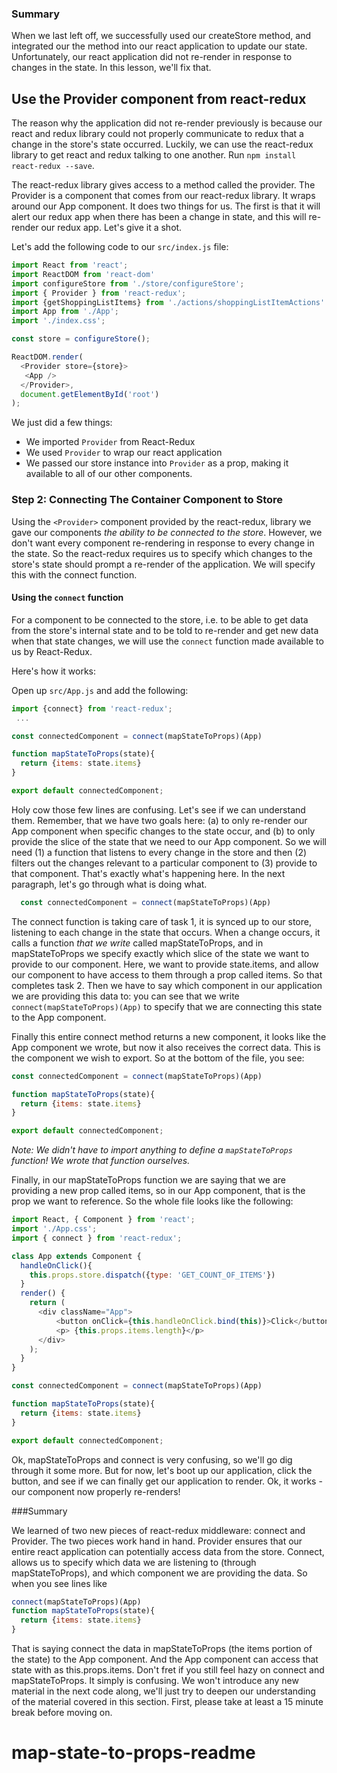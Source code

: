 ### Summary

When we last left off, we successfully used our createStore method, and integrated our the method into our react application to update our state.  Unfortunately, our react application did not re-render in response to changes in the state.  In this lesson, we'll fix that.

## Use the Provider component from react-redux

The reason why the application did not re-render previously is because our react and redux library could not properly communicate to redux that a change in the store's state occurred.  Luckily, we can use the react-redux library to get react and redux talking to one another.  Run `npm install react-redux --save`.

The react-redux library gives access to a method called the provider.  The Provider is a component that comes from our react-redux library.  It wraps around our App component.  It does two things for us.  The first is that it will alert our redux app when there has been a change in state, and this will re-render our redux app.  Let's give it a shot.

Let's add the following code to our `src/index.js` file:

```javascript
import React from 'react';
import ReactDOM from 'react-dom'
import configureStore from './store/configureStore';
import { Provider } from 'react-redux';
import {getShoppingListItems} from './actions/shoppingListItemActions'
import App from './App';
import './index.css';

const store = configureStore();

ReactDOM.render(
  <Provider store={store}>
   <App />
  </Provider>,
  document.getElementById('root')
);
```

We just did a few things:

* We imported `Provider` from React-Redux
* We used `Provider` to wrap our react application
* We passed our store instance into `Provider` as a prop, making it available to all of our other components.

### Step 2: Connecting The Container Component to Store

Using the `<Provider>` component provided by the react-redux, library we gave our components *the ability to be connected to the store*. However, we don't want every component re-rendering in response to every change in the state.  So the react-redux requires us to specify which changes to the store's state should prompt a re-render of the application.  We will specify this with the connect function.

#### Using the `connect` function

For a component to be connected to the store, i.e. to be able to get data from the store's internal state and to be told to re-render and get new data when that state changes, we will use the `connect` function made available to us by React-Redux.

Here's how it works:

Open up `src/App.js` and add the following:

```javascript
import {connect} from 'react-redux';
 ...

const connectedComponent = connect(mapStateToProps)(App)

function mapStateToProps(state){
  return {items: state.items}
}

export default connectedComponent;
```

Holy cow those few lines are confusing.  Let's see if we can understand them.  Remember, that we have two goals here: (a) to only re-render our App component when specific changes to the state occur, and (b) to only provide the slice of the state that we need to our App component.  So we will need (1) a function that listens to every change in the store and then (2) filters out the changes relevant to a particular component to (3) provide to that component.  That's exactly what's happening here.  In the next paragraph, let's go through what is doing what.

```javascript
  const connectedComponent = connect(mapStateToProps)(App)
```

The connect function is taking care of task 1, it is synced up to our store, listening to each change in the state that occurs.  When a change occurs, it calls a function *that we write* called mapStateToProps, and in mapStateToProps we specify exactly which slice of the state we want to provide to our component.  Here, we want to provide state.items, and allow our component to have access to them through a prop called items.  So that completes task 2.  Then we have to say which component in our application we are providing this data to: you can see that we write `connect(mapStateToProps)(App)` to specify that we are connecting this state to the App component.  

Finally this entire connect method returns a new component, it looks like the App component we wrote, but now it also receives the correct data.  This is the component we wish to export.  So at the bottom of the file, you see:

```javascript
const connectedComponent = connect(mapStateToProps)(App)

function mapStateToProps(state){
  return {items: state.items}
}

export default connectedComponent;
```
*Note: We didn't have to import anything to define a `mapStateToProps` function! We wrote that function ourselves.*

Finally, in our mapStateToProps function we are saying that we are providing a new prop called items, so in our App component, that is the prop we want to reference.  So the whole file looks like the following:

```javascript
import React, { Component } from 'react';
import './App.css';
import { connect } from 'react-redux';

class App extends Component {
  handleOnClick(){
    this.props.store.dispatch({type: 'GET_COUNT_OF_ITEMS'})
  }
  render() {
    return (
      <div className="App">
          <button onClick={this.handleOnClick.bind(this)}>Click</button>
          <p> {this.props.items.length}</p>
      </div>
    );
  }
}

const connectedComponent = connect(mapStateToProps)(App)

function mapStateToProps(state){
  return {items: state.items}
}

export default connectedComponent;

```


Ok, mapStateToProps and connect is very confusing, so we'll go dig through it some more.  But for now, let's boot up our application, click the button, and see if we can finally get our application to render.  Ok, it works - our component now properly re-renders!


###Summary

We learned of two new pieces of react-redux middleware: connect and Provider.  The two pieces work hand in hand.  Provider ensures that our entire react application can potentially access data from the store.  Connect, allows us to specify which data we are listening to (through mapStateToProps), and which component we are providing the data.  So when you see lines like

```javascript
connect(mapStateToProps)(App)
function mapStateToProps(state){
  return {items: state.items}
}
```

That is saying connect the data in mapStateToProps (the items portion of the state) to the App component. And the App component can access that state with as this.props.items.  Don't fret if you still feel hazy on connect and mapStateToProps.  It simply is confusing.  We won't introduce any new material in the next code along, we'll just try to deepen our understanding of the material covered in this section.  First, please take at least a 15 minute break before moving on.  
# map-state-to-props-readme
